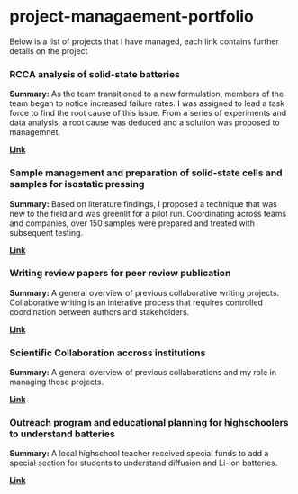 # project-managaement-portfolio
Below is a list of projects that I have managed, each link contains further details on the project

### RCCA analysis of solid-state batteries
**Summary:** As the team transitioned to a new formulation, members of the team began to notice increased failure rates. I was assigned to lead a task force to find the root cause of this issue. From a series of experiments and data analysis, a root cause was deduced and a solution was proposed to managemnet.

**[Link](./pm-RCCA-of-ASSBs)**

### Sample management and preparation of solid-state cells and samples for isostatic pressing
**Summary:** Based on literature findings, I proposed a technique that was new to the field and was greenlit for a pilot run. Coordinating across teams and companies, over 150 samples were prepared and treated with subsequent testing.

**[Link](./pm-ASSB-isostatic-press-run)**

### Writing review papers for peer review publication
**Summary:** A general overview of previous collaborative writing projects. Collaborative writing is an interative process that requires controlled coordination between authors and stakeholders. 

**[Link](./pm-portfolio-examples/pm-of-paper-writing)**

### Scientific Collaboration accross institutions
**Summary:** A general overview of previous collaborations and my role in managing those projects.

**[Link](./pm-institution-collaborations)**

### Outreach program and educational planning for highschoolers to understand batteries
**Summary:** A local highschool teacher received special funds to add a special section for students to understand diffusion and Li-ion batteries.

**[Link](./pm-hs-outreach)**
